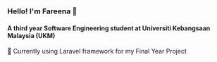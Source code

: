 ### Hello! I'm Fareena 👋

<!--
**fareena08/fareena08** is a ✨ _special_ ✨ repository because its `README.md` (this file) appears on your GitHub profile.

Here are some ideas to get you started:
-->
#### A third year Software Engineering student at Universiti Kebangsaan Malaysia (UKM)

🌱 Currently using Laravel framework for my Final Year Project
<!--
- 🌱 I’m currently learning ...
- 📫 Feel free to reach me at https://www.linkedin.com/in/fareena-firdaus/ 
- 👯 I’m looking to collaborate on ...
- 🤔 I’m looking for help with ...
- 💬 Ask me about ...
- 😄 Pronouns: ...
- ⚡ Fun fact: ...
-->
